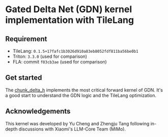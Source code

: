 # Gated Delta Net (GDN) kernel implementation with TileLang

## Requirement

- TileLang: `0.1.5+17fafc1b3026d910a83eb8052fdf811ba56be0b1`
- Triton: `3.3.0` (used for comparison)
- FLA: commit `f03cb3ae` (used for comparison)

## Get started

 The [chunk_delta_h](common/chunk_delta_h.py) implements the most critical forward kernel of GDN. It's a good start to understand the GDN logic and the TileLang optimization.

## Acknowledgements
This kernel was developed by Yu Cheng and Zhengju Tang following in-depth discussions with Xiaomi's LLM-Core Team (MiMo).